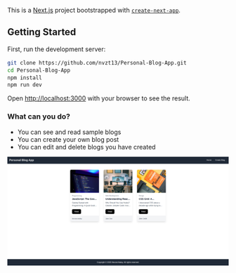 This is a [Next.js](https://nextjs.org) project bootstrapped with [`create-next-app`](https://nextjs.org/docs/app/api-reference/cli/create-next-app).

## Getting Started

First, run the development server:

```bash
git clone https://github.com/nvzt13/Personal-Blog-App.git
cd Personal-Blog-App
npm install
npm run dev
```

Open [http://localhost:3000](http://localhost:3000) with your browser to see the result.

### What can you do?
- You can see and read sample blogs
- You can create your own blog post
- You can edit and delete blogs you have created

<img src="/public/blog.png" />
